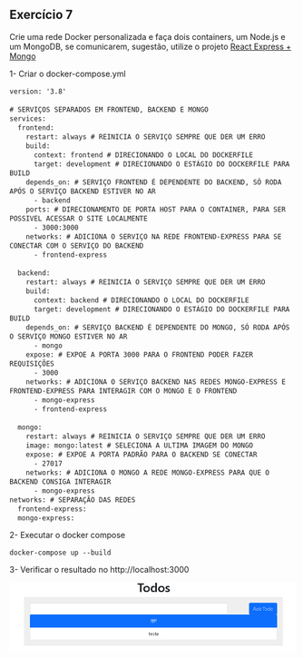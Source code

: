 ## Exercício 7

Crie uma rede Docker personalizada e faça dois containers, um Node.js e um MongoDB, se comunicarem, sugestão, utilize o projeto [React Express + Mongo](https://github.com/docker/awesome-compose/tree/master/react-express-mongodb)

1- Criar o docker-compose.yml

```
version: '3.8'

# SERVIÇOS SEPARADOS EM FRONTEND, BACKEND E MONGO
services: 
  frontend:
    restart: always # REINICIA O SERVIÇO SEMPRE QUE DER UM ERRO
    build:
      context: frontend # DIRECIONANDO O LOCAL DO DOCKERFILE
      target: development # DIRECIONANDO O ESTÁGIO DO DOCKERFILE PARA BUILD
    depends_on: # SERVIÇO FRONTEND É DEPENDENTE DO BACKEND, SÓ RODA APÓS O SERVIÇO BACKEND ESTIVER NO AR
      - backend
    ports: # DIRECIONAMENTO DE PORTA HOST PARA O CONTAINER, PARA SER POSSIVEL ACESSAR O SITE LOCALMENTE
      - 3000:3000
    networks: # ADICIONA O SERVIÇO NA REDE FRONTEND-EXPRESS PARA SE CONECTAR COM O SERVIÇO DO BACKEND
      - frontend-express

  backend:
    restart: always # REINICIA O SERVIÇO SEMPRE QUE DER UM ERRO
    build: 
      context: backend # DIRECIONANDO O LOCAL DO DOCKERFILE
      target: development # DIRECIONANDO O ESTÁGIO DO DOCKERFILE PARA BUILD
    depends_on: # SERVIÇO BACKEND É DEPENDENTE DO MONGO, SÓ RODA APÓS O SERVIÇO MONGO ESTIVER NO AR
      - mongo
    expose: # EXPOE A PORTA 3000 PARA O FRONTEND PODER FAZER REQUISIÇÕES
      - 3000
    networks: # ADICIONA O SERVIÇO BACKEND NAS REDES MONGO-EXPRESS E FRONTEND-EXPRESS PARA INTERAGIR COM O MONGO E O FRONTEND
      - mongo-express
      - frontend-express
  
  mongo:
    restart: always # REINICIA O SERVIÇO SEMPRE QUE DER UM ERRO
    image: mongo:latest # SELECIONA A ULTIMA IMAGEM DO MONGO
    expose: # EXPOE A PORTA PADRÃO PARA O BACKEND SE CONECTAR
      - 27017
    networks: # ADICIONA O MONGO A REDE MONGO-EXPRESS PARA QUE O BACKEND CONSIGA INTERAGIR 
      - mongo-express
networks: # SEPARAÇÃO DAS REDES
  frontend-express:
  mongo-express:
```

2- Executar o docker compose

```
docker-compose up --build
```

3- Verificar o resultado no http://localhost:3000

![Imagem do site](image1.png)
